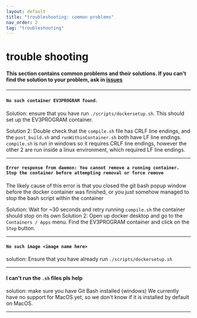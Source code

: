 ```yaml
---
layout: default
title: "troubleshooting: common problems"
nav_order: 2
tag: "troubleshooting"
---
```


# trouble shooting
#### This section contains common problems and their solutions. If you can't find the solution to your problem, ask in [issues](https://github.com/rshs-robotics-club/ev3dev-cpp-template-wrapper/issues/)

---
#### `No such container EV3PROGRAM found`.

Solution:
ensure that you have run `./scripts/dockersetup.sh`. This should set up the EV3PROGRAM container.

Solution 2:
Double check that the `compile.sh` file has CRLF line endings, and the `post_build.sh` and `runWithinContainer.sh` both have LF line endings. `compile.sh` is run in windows so it requires CRLF line endings, however the other 2 are run inside a linux environment, which required LF line endings.

---

#### `Error response from daemon: You cannot remove a running container. Stop the container before attempting removal or force remove`

The likely cause of this error is that you closed the git bash popup window before the docker container was finished, or you just somehow managed to stop the bash script within the container

Solution:
Wait for ~30 seconds and retry running `compile.sh` the container should stop on its own
Solution 2:
Open up docker desktop and go to the `Containers / Apps` menu. Find the EV3PROGRAM container and click on the `Stop` button.

---

#### `No such image <image name here>`
solution:
Ensure that you have already run `./scripts/dockersetup.sh`

---

#### I can't run the `.sh` files pls help
solution:
make sure you have Git Bash installed (windows)
We currently have no support for MacOS yet, so we don't know if it is installed by default on MacOS.

---